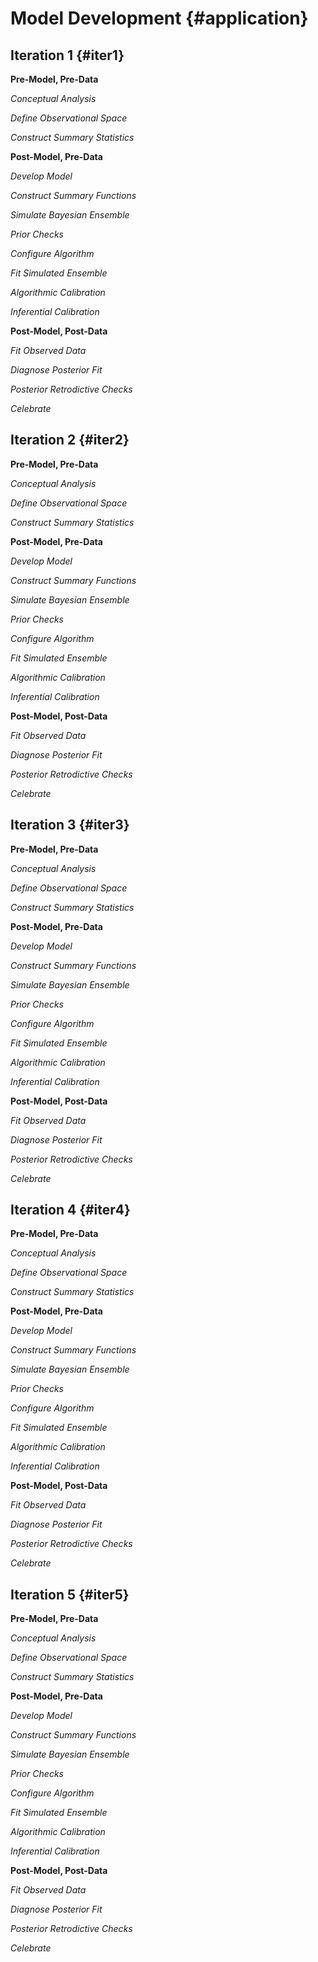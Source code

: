 # Model Development {#application}

## Iteration 1 {#iter1}

**Pre-Model, Pre-Data**

_Conceptual Analysis_

_Define Observational Space_

_Construct Summary Statistics_

**Post-Model, Pre-Data**

_Develop Model_

_Construct Summary Functions_

_Simulate Bayesian Ensemble_

_Prior Checks_

_Configure Algorithm_

_Fit Simulated Ensemble_

_Algorithmic Calibration_

_Inferential Calibration_

**Post-Model, Post-Data**

_Fit Observed Data_

_Diagnose Posterior Fit_

_Posterior Retrodictive Checks_

_Celebrate_

## Iteration 2 {#iter2}

**Pre-Model, Pre-Data**

_Conceptual Analysis_

_Define Observational Space_

_Construct Summary Statistics_

**Post-Model, Pre-Data**

_Develop Model_

_Construct Summary Functions_

_Simulate Bayesian Ensemble_

_Prior Checks_

_Configure Algorithm_

_Fit Simulated Ensemble_

_Algorithmic Calibration_

_Inferential Calibration_

**Post-Model, Post-Data**

_Fit Observed Data_

_Diagnose Posterior Fit_

_Posterior Retrodictive Checks_

_Celebrate_

## Iteration 3 {#iter3}

**Pre-Model, Pre-Data**

_Conceptual Analysis_

_Define Observational Space_

_Construct Summary Statistics_

**Post-Model, Pre-Data**

_Develop Model_

_Construct Summary Functions_

_Simulate Bayesian Ensemble_

_Prior Checks_

_Configure Algorithm_

_Fit Simulated Ensemble_

_Algorithmic Calibration_

_Inferential Calibration_

**Post-Model, Post-Data**

_Fit Observed Data_

_Diagnose Posterior Fit_

_Posterior Retrodictive Checks_

_Celebrate_

## Iteration 4 {#iter4}

**Pre-Model, Pre-Data**

_Conceptual Analysis_

_Define Observational Space_

_Construct Summary Statistics_

**Post-Model, Pre-Data**

_Develop Model_

_Construct Summary Functions_

_Simulate Bayesian Ensemble_

_Prior Checks_

_Configure Algorithm_

_Fit Simulated Ensemble_

_Algorithmic Calibration_

_Inferential Calibration_

**Post-Model, Post-Data**

_Fit Observed Data_

_Diagnose Posterior Fit_

_Posterior Retrodictive Checks_

_Celebrate_

## Iteration 5 {#iter5}

**Pre-Model, Pre-Data**

_Conceptual Analysis_

_Define Observational Space_

_Construct Summary Statistics_

**Post-Model, Pre-Data**

_Develop Model_

_Construct Summary Functions_

_Simulate Bayesian Ensemble_

_Prior Checks_

_Configure Algorithm_

_Fit Simulated Ensemble_

_Algorithmic Calibration_

_Inferential Calibration_

**Post-Model, Post-Data**

_Fit Observed Data_

_Diagnose Posterior Fit_

_Posterior Retrodictive Checks_

_Celebrate_

